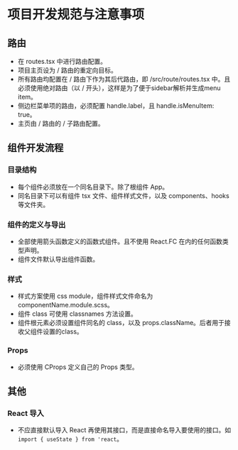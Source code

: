 # 项目开发规范与注意事项
## 路由
* 在 routes.tsx 中进行路由配置。
* 项目主页设为 / 路由的重定向目标。
* 所有路由均配置在 / 路由下作为其后代路由，即 /src/route/routes.tsx 中。且必须使用绝对路由（以 / 开头），这样是为了便于sidebar解析并生成menu item。
* 侧边栏菜单项的路由，必须配置 handle.label，且 handle.isMenuItem: true。
* 主页由 / 路由的 / 子路由配置。

## 组件开发流程
### 目录结构
* 每个组件必须放在一个同名目录下。除了根组件 App。
* 同名目录下可以有组件 tsx 文件、组件样式文件，以及 components、hooks 等文件夹。

### 组件的定义与导出
* 全部使用箭头函数定义的函数式组件。且不使用 React.FC 在内的任何函数类型声明。
* 组件文件默认导出组件函数。

### 样式
* 样式方案使用 css module，组件样式文件命名为 componentName.module.scss。
* 组件 class 可使用 classnames 方法设置。
* 组件根元素必须设置组件同名的 class，以及 props.className。后者用于接收父组件设置的class。

### Props
* 必须使用 CProps 定义自己的 Props 类型。

## 其他
### React 导入
* 不应直接默认导入 React 再使用其接口，而是直接命名导入要使用的接口。如`import { useState } from 'react`。
